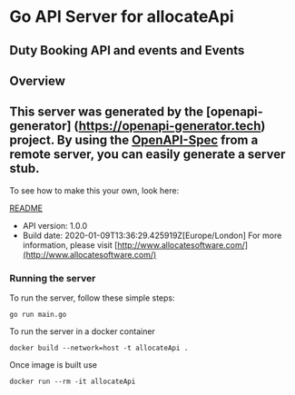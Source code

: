 # Go API Server for allocateApi

## Duty Booking API and events and Events 

## Overview
This server was generated by the [openapi-generator]
(https://openapi-generator.tech) project.
By using the [OpenAPI-Spec](https://github.com/OAI/OpenAPI-Specification) from a remote server, you can easily generate a server stub.  
-

To see how to make this your own, look here:

[README](https://openapi-generator.tech)

- API version: 1.0.0
- Build date: 2020-01-09T13:36:29.425919Z[Europe/London]
For more information, please visit [http://www.allocatesoftware.com/](http://www.allocatesoftware.com/)


### Running the server
To run the server, follow these simple steps:

```
go run main.go
```

To run the server in a docker container
```
docker build --network=host -t allocateApi .
```

Once image is built use
```
docker run --rm -it allocateApi 
```


